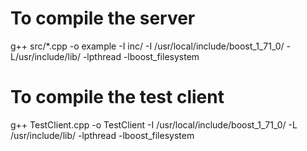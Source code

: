 # To compile the server
g++ src/*.cpp -o example -I inc/ -I /usr/local/include/boost_1_71_0/ -L/usr/include/lib/ -lpthread -lboost_filesystem

# To compile the test client
g++ TestClient.cpp -o TestClient -I /usr/local/include/boost_1_71_0/ -L /usr/include/lib/ -lpthread -lboost_filesystem
